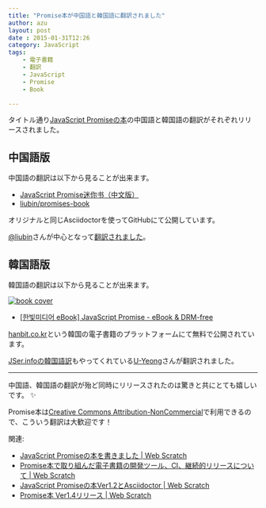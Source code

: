 ```yaml
---
title: "Promise本が中国語と韓国語に翻訳されました"
author: azu
layout: post
date : 2015-01-31T12:26
category: JavaScript
tags:
    - 電子書籍
    - 翻訳
    - JavaScript
    - Promise
    - Book

---
```



タイトル通り[JavaScript Promiseの本](http://azu.github.io/promises-book/ "JavaScript Promiseの本")の中国語と韓国語の翻訳がそれぞれリリースされました。

## 中国語版

中国語の翻訳は以下から見ることが出来ます。

- [JavaScript Promise迷你书（中文版）](http://liubin.github.io/promises-book/ "JavaScript Promise迷你书（中文版）")
- [liubin/promises-book](https://github.com/liubin/promises-book/ "liubin/promises-book")

オリジナルと同じAsciidoctorを使ってGitHubにて公開しています。

[@liubin](https://github.com/liubin "liubin")さんが中心となって[翻訳されました](https://github.com/liubin/promises-book/#%E5%85%B3%E4%BA%8E%E8%AF%91%E8%80%85 "关于译者")。

## 韓国語版

韓国語の翻訳は以下から見ることが出来ます。

[![book cover](http://efcl.info/wp-content/uploads/2015/01/b_9788968487293-ko.png)](http://www.hanbit.co.kr/ebook/look.html?isbn=9788968487293)

- [[한빛미디어 eBook] JavaScript Promise - eBook &amp; DRM-free](http://www.hanbit.co.kr/ebook/look.html?isbn=9788968487293 "[한빛미디어 eBook] JavaScript Promise - eBook &amp; DRM-free")

[hanbit.co.kr](http://www.hanbit.co.kr/ "한빛미디어 :: 더 나은 세상을 위한 아시아 출판 네트워크(hanbit.co.kr)")という韓国の電子書籍のプラットフォームにて無料で公開されています。

[JSer.infoの韓国語訳](http://wit.nts-corp.com/author/uyeong21c "WIT - We are UIT")もやってくれている[U-Yeong](https://twitter.com/coderifleman)さんが翻訳されました。

----

中国語、韓国語の翻訳が殆ど同時にリリースされたのは驚きと共にとても嬉しいです。 :sparkles:

Promise本は<a rel="license" href="http://creativecommons.org/licenses/by-nc/4.0/">Creative Commons Attribution-NonCommercial</a>で利用できるので、こういう翻訳は大歓迎です！


関連:

- [JavaScript Promiseの本を書きました | Web Scratch](http://efcl.info/2014/0623/res3943/ "JavaScript Promiseの本を書きました | Web Scratch")
- [Promise本で取り組んだ電子書籍の開発ツール、CI、継続的リリースについて | Web Scratch](http://efcl.info/2015/01/06/ebook-env/)
- [JavaScript Promiseの本Ver1.2とAsciidoctor | Web Scratch](http://efcl.info/2014/08/19/promises-book-1.2.0/)
- [Promise本 Ver1.4リリース | Web Scratch](http://efcl.info/2015/01/26/promises-book1.4/)
